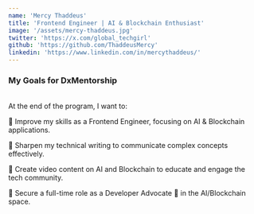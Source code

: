 ```yaml
---
name: 'Mercy Thaddeus'
title: 'Frontend Engineer | AI & Blockchain Enthusiast'
image: '/assets/mercy-thaddeus.jpg'
twitter: 'https://x.com/global_techgirl'
github: 'https://github.com/ThaddeusMercy'
linkedin: 'https://www.linkedin.com/in/mercythaddeus/'
---
```


<div>
<h3>My Goals for DxMentorship</h3> <br/>
 At the end of the program, I want to: <br/>

📌 Improve my skills as a Frontend Engineer, focusing on AI & Blockchain applications.<br/>

📌 Sharpen my technical writing to communicate complex concepts effectively. <br/>

📌 Create video content on AI and Blockchain to educate and engage the tech community. <br/>

📌 Secure a full-time role as a Developer Advocate 🥑 in the AI/Blockchain space.

</div>
